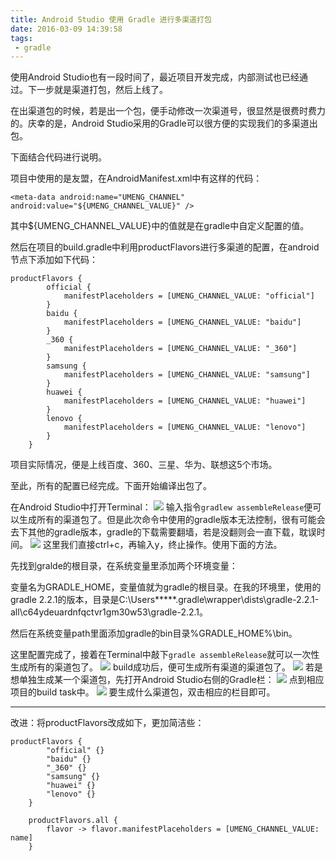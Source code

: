 ```yaml
---
title: Android Studio 使用 Gradle 进行多渠道打包
date: 2016-03-09 14:39:58
tags:
 - gradle
---
```


使用Android Studio也有一段时间了，最近项目开发完成，内部测试也已经通过。下一步就是渠道打包，然后上线了。

在出渠道包的时候，若是出一个包，便手动修改一次渠道号，很显然是很费时费力的。庆幸的是，Android Studio采用的Gradle可以很方便的实现我们的多渠道出包。

下面结合代码进行说明。

项目中使用的是友盟，在AndroidManifest.xml中有这样的代码：
```
<meta-data android:name="UMENG_CHANNEL" android:value="${UMENG_CHANNEL_VALUE}" />
```
其中${UMENG_CHANNEL_VALUE}中的值就是在gradle中自定义配置的值。

<!--more-->

然后在项目的build.gradle中利用productFlavors进行多渠道的配置，在android节点下添加如下代码：
```
productFlavors {
        official {
            manifestPlaceholders = [UMENG_CHANNEL_VALUE: "official"]
        }
        baidu {
            manifestPlaceholders = [UMENG_CHANNEL_VALUE: "baidu"]
        }
        _360 {
            manifestPlaceholders = [UMENG_CHANNEL_VALUE: "_360"]
        }
        samsung {
            manifestPlaceholders = [UMENG_CHANNEL_VALUE: "samsung"]
        }
        huawei {
            manifestPlaceholders = [UMENG_CHANNEL_VALUE: "huawei"]
        }
        lenovo {
            manifestPlaceholders = [UMENG_CHANNEL_VALUE: "lenovo"]
        }
    }
```
项目实际情况，便是上线百度、360、三星、华为、联想这5个市场。

至此，所有的配置已经完成。下面开始编译出包了。

在Android Studio中打开Terminal：
![](https://images-1258496336.cos.ap-chengdu.myqcloud.com/2016/03/gradle-pack1.png)
输入指令``gradlew assembleRelease``便可以生成所有的渠道包了。但是此次命令中使用的gradle版本无法控制，很有可能会去下其他的gradle版本，gradle的下载需要翻墙，若是没翻则会一直下载，耽误时间。
![](https://images-1258496336.cos.ap-chengdu.myqcloud.com/2016/03/gradle-pack2.png)
这里我们直接ctrl+c，再输入y，终止操作。使用下面的方法。

先找到gralde的根目录，在系统变量里添加两个环境变量：

变量名为GRADLE_HOME，变量值就为gradle的根目录。在我的环境里，使用的gradle 2.2.1的版本，目录是C:\Users\*****\.gradle\wrapper\dists\gradle-2.2.1-all\c64ydeuardnfqctvr1gm30w53\gradle-2.2.1。

然后在系统变量path里面添加gradle的bin目录%GRADLE_HOME%\bin。

这里配置完成了，接着在Terminal中敲下``gradle assembleRelease``就可以一次性生成所有的渠道包了。
![](https://images-1258496336.cos.ap-chengdu.myqcloud.com/2016/03/gradle-pack3.png)
build成功后，便可生成所有渠道的渠道包了。
![](https://images-1258496336.cos.ap-chengdu.myqcloud.com/2016/03/gradle-pack4.png)
若是想单独生成某一个渠道包，先打开Android Studio右侧的Gradle栏：
![](https://images-1258496336.cos.ap-chengdu.myqcloud.com/2016/03/gradle-pack5.png)
点到相应项目的build task中。
![](https://images-1258496336.cos.ap-chengdu.myqcloud.com/2016/03/gradle-pack6.png)
要生成什么渠道包，双击相应的栏目即可。

---
改进：将productFlavors改成如下，更加简洁些：
```
productFlavors {
        "official" {}
        "baidu" {}
        "_360" {}
        "samsung" {}
        "huawei" {}
        "lenovo" {}
    }

    productFlavors.all {
        flavor -> flavor.manifestPlaceholders = [UMENG_CHANNEL_VALUE: name]
    }
```
